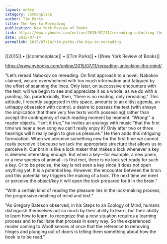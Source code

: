 ```yaml
---
layout: entry
category: commonplace
author: Tim Parks
title: The Key to Rereading
publication: New York Review of Books
link: https://www.nybooks.com/online/2015/07/11/rereading-unlocking-the-mind/
date: 2015-07-14
permalink: 2015/07/14/tim-parks-the-key-to-rereading
---
```


[[2015]] • [[commonplace]] • [[Tim Parks]] • [[New York Review of Books]] 

https://www.nybooks.com/online/2015/07/11/rereading-unlocking-the-mind/

"Let’s reread Nabokov on rereading. On first approach to a novel, Nabokov claimed, we are overwhelmed with too much information and fatigued by the effort of scanning the lines. Only later, on successive encounters with the text, will we begin to see and appreciate it as a whole, as we do with a painting. So, paradoxically, then, “there is no reading, only rereading.” This attitude, I recently suggested in this space, amounts to an elitist agenda, an unhappy obsession with control, a desire to possess the text (with always the implication that there very few texts worth possessing) rather than accept the contingency of each reading moment by moment. “Wrong!” a reader objects. “Isn’t it true,” he invites an analogy with music “that the first time we hear a new song we can’t really enjoy it? Only after two or three hearings will it really begin to give us pleasure.” He then adds this intriguing formulation: When we perceive something new for the first time we cannot really perceive it because we lack the appropriate structure that allows us to perceive it. Our brain is like a lock maker that makes a lock whenever a key is deemed interesting enough. But when a key—for example, a new poem, or a new species of animal—is first met, there is no lock yet ready for such a key. Or to be precise, the key is not even a key since it does not open anything yet. It is a potential key. However, the encounter between the brain and this potential key triggers the making of a lock. The next time we meet or perceive the object/key it will open the lock prepared for it in the brain."

"With a certain kind of reading the pleasure lies in the lock-making process, the progressive meshing of mind and text."

"As Gregory Bateson observed, in his Steps to an Ecology of Mind, humans distinguish themselves not so much by their ability to learn, but their ability to learn how to learn, to recognize that a new situation requires a learning process and to facilitate that process in every way. So the experienced reader coming to Woolf senses at once that the reference to removing hinges and plunging out of doors is telling them something about how the book is to be read."